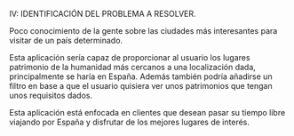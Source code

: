 IV: IDENTIFICACIÓN DEL PROBLEMA A RESOLVER.

Poco conocimiento de la gente sobre las ciudades más interesantes para visitar de un país determinado.

Esta aplicación sería capaz de proporcionar al usuario los lugares patrimonio de la humanidad más cercanos a una localización dada, principalmente se haría en España. Además también podría añadirse un filtro en base a que el usuario quisiera ver unos patrimonios que tengan unos requisitos dados.

Esta aplicación está enfocada en clientes que desean pasar su tiempo libre viajando por España y disfrutar de los mejores lugares de interés. 

